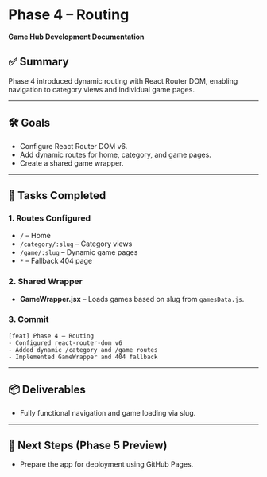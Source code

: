 # Phase 4 – Routing
**Game Hub Development Documentation**

## ✅ Summary
Phase 4 introduced dynamic routing with React Router DOM, enabling navigation to category views and individual game pages.

---

## 🛠 Goals
- Configure React Router DOM v6.
- Add dynamic routes for home, category, and game pages.
- Create a shared game wrapper.

---

## 📂 Tasks Completed

### 1. Routes Configured
- `/` – Home
- `/category/:slug` – Category views
- `/game/:slug` – Dynamic game pages
- `*` – Fallback 404 page

### 2. Shared Wrapper
- **GameWrapper.jsx** – Loads games based on slug from `gamesData.js`.

### 3. Commit
```
[feat] Phase 4 – Routing
- Configured react-router-dom v6
- Added dynamic /category and /game routes
- Implemented GameWrapper and 404 fallback
```

---

## 📦 Deliverables
- Fully functional navigation and game loading via slug.

---

## 🧭 Next Steps (Phase 5 Preview)
- Prepare the app for deployment using GitHub Pages.
